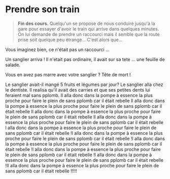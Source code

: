 # Prendre son train

> **Fin des cours.** 
Quelqu'un se propose de nous conduire jusqu'à la gare pour essayer d'avoir le train qui arrive dans quelques minutes. On lui demande de prendre un raccourci mais il semble que la route prise soit quelque peu étrange... C'est alors que...  

Vous imaginez bien, ce n'était pas un raccourci ...

Un sanglier arriva ! Il n'etait pas ordinaire, il avait sur sa tete ... une feuille de salade.

Vous en avez pas marre avec votre sanglier ? 
Tête de mort !

Le sanglier avait-il mangé 5 fruits et légumes par jour?
Le sanglier alla chez le dentiste.
Il realisa qu'il avait des carries et que ses petites dents lui feraient mal sans pplomb.
Il alla donc dans la pompe à essence la plus proche pour faire le plein de sans pplomb car il était rebelle 
Il alla donc dans la pompe à essence la plus proche pour faire le plein de sans pplomb car il était rebelle 
Il alla donc dans la pompe à essence la plus proche pour faire le plein de sans pplomb car il était rebelle 
Il alla donc dans la pompe à essence la plus proche pour faire le plein de sans pplomb car il était rebelle 
l alla donc dans la pompe à essence la plus proche pour faire le plein de sans pplomb car il était rebelle !l alla donc dans la pompe à essence la plus proche pour faire le plein de sans pplomb car il était rebelle !l alla donc dans la pompe à essence la plus proche pour faire le plein de sans pplomb car il était rebelle !l alla donc dans la pompe à essence la plus proche pour faire le plein de sans pplomb car il était rebelle !l alla donc dans la pompe à essence la plus proche pour faire le plein de sans pplomb car il était rebelle !Il alla donc dans la pompe à essence la plus proche pour faire le plein de sans pplomb car il était rebelle !!!!!
